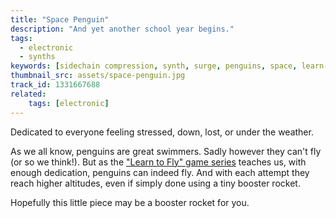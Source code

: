 ```yaml
---
title: "Space Penguin"
description: "And yet another school year begins."
tags:
  - electronic
  - synths
keywords: [sidechain compression, synth, surge, penguins, space, learn-to-fly]
thumbnail_src: assets/space-penguin.jpg
track_id: 1331667688
related:
    tags: [electronic]
---
```


Dedicated to everyone feeling stressed, down, lost, or under the weather.

As we all know, penguins are great swimmers. Sadly however they can't fly (or so we think!). But as the ["Learn to Fly" game series][ltf] teaches us, with enough dedication, penguins can indeed fly. And with each attempt they reach higher altitudes, even if simply done using a tiny booster rocket.

Hopefully this little piece may be a booster rocket for you.


[ltf]: https://learntofly.fandom.com/wiki/Learn_To_Fly_Wiki